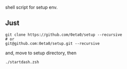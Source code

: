 shell script for setup env.

## Just  

```
git clone https://github.com/0eta0/setup --recursive
# or
git@github.com:0eta0/setup.git --recursive
```

and, move to setup directory, then  

`./startdash.zsh`
